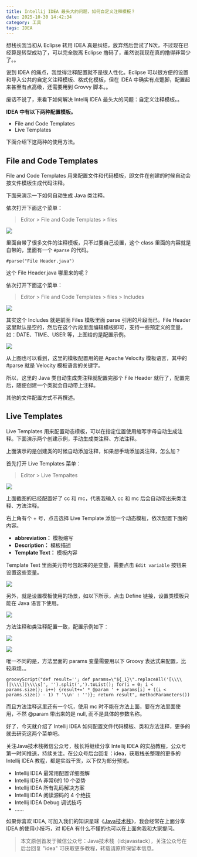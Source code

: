 ```yaml
---
title: Intellij IDEA 最头大的问题，如何自定义注释模板？
date: 2025-10-30 14:42:34
category: 工具
tags: IDEA
---
```


想栈长我当初从 Eclipse 转用 IDEA 真是纠结，放弃然后尝试了N次，不过现在已经算是转型成功了，可以完全脱离 Eclipse 撸码了，虽然说我现在真的撸得非常少了。。

说到 IDEA 的痛点，我觉得注释配置就不是很人性化。Eclipse 可以很方便的设置和导入公共的自定义注释模板、格式化模板，但在 IDEA 中确实有点蹩脚，配置起来甚至有点高级，还需要用到 Grovvy 脚本。。

废话不说了，来看下如何解决 Intellij IDEA 最头大的问题：自定义注释模板。。

**IDEA 中有以下两种配置模板。**

- File and Code Templates
- Live Templates

下面介绍下这两种的使用方法。

## File and Code Templates

File and Code Templates 用来配置文件和代码模板，即文件在创建的时候自动会按文件模板生成代码注释。

下面来演示一下如何自动生成 Java 类注释。

依次打开下面这个菜单：

> Editor > File and Code Templates > files

![](http://img.javastack.cn/18-10-23/68361689.jpg)

里面自带了很多文件的注释模板，只不过要自己设置，这个 class 里面的内容就是自带的，里面有一个 `#parse` 的代码。

```
#parse("File Header.java")
```

这个 File Header.java 哪里来的呢？

依次打开下面这个菜单：

> Editor > File and Code Templates > files > Includes

![](http://img.javastack.cn/18-10-23/41018185.jpg)

其实这个 Includes 就是前面 Files 模板里面 parse 引用的片段而已。File Header 这里默认是空的，然后在这个片段里面编辑模板即可，支持一些预定义的变量，如：DATE、TIME、USER 等，上图给的是配置示例。

![](http://img.javastack.cn/18-10-23/9061457.jpg)

从上图也可以看到，这里的模板配置用的是 Apache Velocity 模板语言，其中的 #parse 就是 Velocity 模板语言的关键字。

所以，这里的 Java 类自动生成类注释就配置完那个 File Header 就行了，配置完后，随便创建一个类就会自动带上注释。

其他的文件配置方式不再撰述。

## Live Templates

Live Templates 用来配置动态模板，可以在指定位置使用缩写字母自动生成注释。下面演示两个创建示例，手动生成类注释、方法注释。

上面演示的是创建类的时候自动添加注释，如果想手动添加类注释，怎么加？

首先打开 Live Templates 菜单：

> Editor > Live Tempaltes

![](http://img.javastack.cn/18-10-23/56817313.jpg)

上面截图的已经配置好了 cc 和 mc，代表我输入 cc 和 mc 后会自动带出来类注释、方法注释。

右上角有个 + 号，点击选择 Live Template 添加一个动态模板，依次配置下面的内容。

- **abbreviation：** 模板缩写
- **Description：** 模板描述
- **Template Text：** 模板内容

Template Text 里面美元符号包起来的是变量，需要点击 `Edit variable` 按钮来设置这些变量。

![](http://img.javastack.cn/18-10-23/85720861.jpg)

另外，就是设置模板使用的场景，如以下所示，点击 Define 链接，设置类模板只能在 Java 语言下使用。

![](http://img.javastack.cn/18-10-23/35553716.jpg)

方法注释和类注释配置一致，配置示例如下：

![](http://img.javastack.cn/18-10-23/59877084.jpg)

![](http://img.javastack.cn/18-10-23/24832650.jpg)

唯一不同的是，方法里面的 params 变量需要用以下 Groovy 表达式来配置，比较麻烦。。

```
groovyScript("def result=''; def params=\"${_1}\".replaceAll('[\\\\[|\\\\]|\\\\s]', '').split(',').toList(); for(i = 0; i < params.size(); i++) {result+=' * @param ' + params[i] + ((i < params.size() - 1) ? '\\n' : '')}; return result", methodParameters())
```

而且方法注释这里还有一个坑，使用 mc 时不能在方法上面，要在方法里面使用，不然 @param 带出来的是 null, 而不是具体的参数名称。

好了，今天就介绍了 Intellij IDEA 如何配置文件代码模板、类和方法注释，更多的就去研究这两个菜单吧。

关注Java技术栈微信公众号，栈长将继续分享 Intellij IDEA 的实战教程，公众号第一时间推送，持续关注。在公众号后台回复：idea，获取栈长整理的更多的 Intellij IDEA 教程，都是实战干货，以下仅为部分预览。

- Intellij IDEA 最常用配置详细图解
- Intellij IDEA 非常6的 10 个姿势
- Intellij IDEA 所有乱码解决方案
- Intellij IDEA 阅读源码的 4 个绝技
- Intellij IDEA Debug 调试技巧
- ……

如果你喜欢 IDEA, 可加入我们的知识星球《[Java技术栈](https://mp.weixin.qq.com/s/iqCLAduVzDqt19L6D4FCUQ)》，我会经常在上面分享 IDEA 的使用小技巧，对 IDEA 有什么不懂的也可以在上面向我和大家提问。

> 本文原创首发于微信公众号：Java技术栈（id:javastack），关注公众号在后台回复 "idea" 可获取更多教程，转载请原样保留本信息。